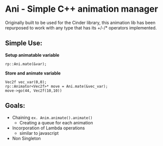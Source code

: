 Ani - Simple C++ animation manager
==================================

Originally built to be used for the Cinder library, this animation lib has been repurposed to work with any type that has its +/-/* operators implemented.

Simple Use:
-----------

**Setup animatable variable**

    rp::Ani.mate(&var);

**Store and animate variable**

    Vec2f vec_var(0,0);
    rp::Animator<Vec2f>* move = Ani.mate(&vec_var);
    move->go(44, Vec2f(10,10))
    
    
Goals:
------

* Chaining
  `ex. Anim.animate().animate()`
    * Creating a queue for each animation
* Incorporation of Lambda operations
  * similar to javascript
* Non Singleton
